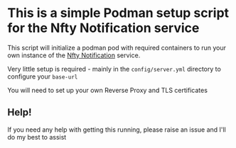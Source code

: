 # This is a simple Podman setup script for the Nfty Notification service

This script will initialize a podman pod with required containers to run your own
instance of the [Nfty Notification](https://nfty.sh) service.  

Very little setup is required - mainly in the `config/server.yml` directory to configure your `base-url`  

You will need to set up your own Reverse Proxy and TLS certificates  


## Help!
If you need any help with getting this running, please raise an issue and I'll do my best to assist

